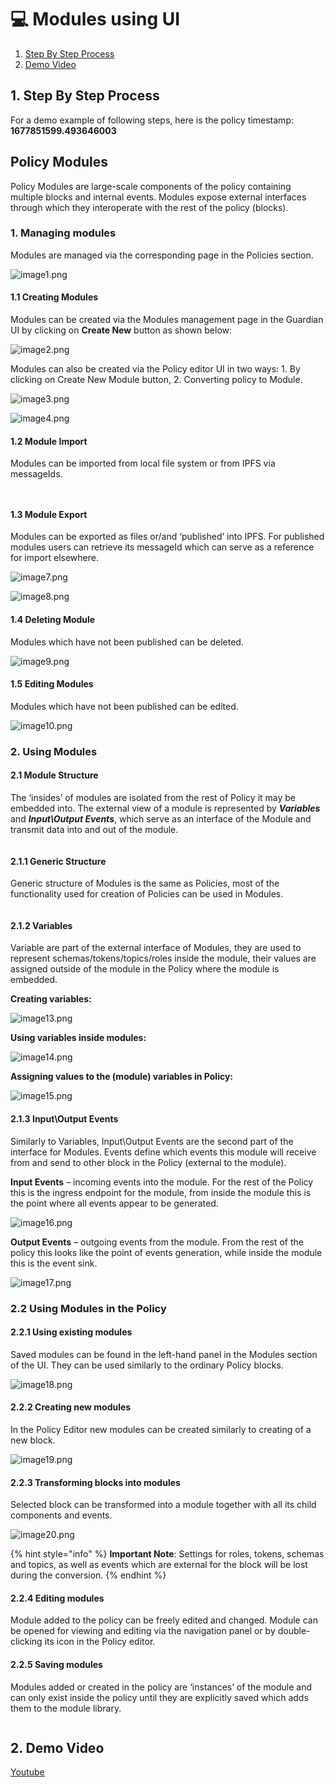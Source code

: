 # 💻 Modules using UI

1. [Step By Step Process](modules-using-ui.md#id-1.-step-by-step-process)
2. [Demo Video](modules-using-ui.md#id-2.-demo-video)

## 1. Step By Step Process

For a demo example of following steps, here is the policy timestamp: **1677851599.493646003**

## **Policy Modules**

Policy Modules are large-scale components of the policy containing multiple blocks and internal events. Modules expose external interfaces through which they interoperate with the rest of the policy (blocks).

### 1. **Managing modules**

Modules are managed via the corresponding page in the Policies section.

![image1.png](<../../../../.gitbook/assets/0 (1) (2).png>)

#### **1.1 Creating Modules**

Modules can be created via the Modules management page in the Guardian UI by clicking on **Create New** button as shown below:

![image2.png](<../../../../.gitbook/assets/1 (3).png>)

Modules can also be created via the Policy editor UI in two ways: 1. By clicking on Create New Module button, 2. Converting policy to Module.

![image3.png](<../../../../.gitbook/assets/2 (7).png>)

![image4.png](<../../../../.gitbook/assets/3 (4).png>)

#### 1.2 Module Import

Modules can be imported from local file system or from IPFS via messageIds.

<figure><img src="../../../../.gitbook/assets/4 (3) (1).png" alt=""><figcaption></figcaption></figure>

<figure><img src="../../../../.gitbook/assets/5 (6).png" alt=""><figcaption></figcaption></figure>

#### 1.3 Module Export

Modules can be exported as files or/and ‘published’ into IPFS. For published modules users can retrieve its messageId which can serve as a reference for import elsewhere.

![image7.png](<../../../../.gitbook/assets/6 (2) (1).png>)

![image8.png](<../../../../.gitbook/assets/7 (1) (3).png>)

#### 1.4 Deleting Module

Modules which have not been published can be deleted.

![image9.png](<../../../../.gitbook/assets/8 (1) (3).png>)

#### 1.5 Editing Modules

Modules which have not been published can be edited.

![image10.png](<../../../../.gitbook/assets/9 (3) (1).png>)

### 2. Using Modules

#### 2.1 Module Structure

The ‘insides’ of modules are isolated from the rest of Policy it may be embedded into. The external view of a module is represented by _**Variables**_ and _**Input\Output Events**_, which serve as an interface of the Module and transmit data into and out of the module.

<figure><img src="../../../../.gitbook/assets/10 (3) (1).png" alt=""><figcaption></figcaption></figure>

#### 2.1.1 Generic Structure

Generic structure of Modules is the same as Policies, most of the functionality used for creation of Policies can be used in Modules.

<figure><img src="../../../../.gitbook/assets/11 (2).png" alt=""><figcaption></figcaption></figure>

#### 2.1.2 Variables

Variable are part of the external interface of Modules, they are used to represent schemas/tokens/topics/roles inside the module, their values are assigned outside of the module in the Policy where the module is embedded.

**Creating variables:**

![image13.png](<../../../../.gitbook/assets/12 (1) (2) (1).png>)

**Using variables inside modules:**

![image14.png](<../../../../.gitbook/assets/13 (1) (3).png>)

**Assigning values to the (module) variables in Policy:**

![image15.png](<../../../../.gitbook/assets/14 (4) (1).png>)

#### 2.1.3 Input\Output Events

Similarly to Variables, Input\Output Events are the second part of the interface for Modules. Events define which events this module will receive from and send to other block in the Policy (external to the module).

**Input Events** – incoming events into the module. For the rest of the Policy this is the ingress endpoint for the module, from inside the module this is the point where all events appear to be generated.

![image16.png](<../../../../.gitbook/assets/15 (3).png>)

**Output Events** – outgoing events from the module. From the rest of the policy this looks like the point of events generation, while inside the module this is the event sink.

![image17.png](<../../../../.gitbook/assets/16 (3).png>)

### 2.2 Using Modules in the Policy

#### 2.2.1 Using existing modules

Saved modules can be found in the left-hand panel in the Modules section of the UI. They can be used similarly to the ordinary Policy blocks.

![image18.png](<../../../../.gitbook/assets/17 (3).png>)

#### 2.2.2 Creating new modules

In the Policy Editor new modules can be created similarly to creating of a new block.

![image19.png](<../../../../.gitbook/assets/18 (3).png>)

#### 2.2.3 Transforming blocks into modules

Selected block can be transformed into a module together with all its child components and events.

![image20.png](<../../../../.gitbook/assets/19 (4).png>)

{% hint style="info" %}
**Important Note**: Settings for roles, tokens, schemas and topics, as well as events which are external for the block will be lost during the conversion.
{% endhint %}

#### 2.2.4 Editing modules

Module added to the policy can be freely edited and changed. Module can be opened for viewing and editing via the navigation panel or by double-clicking its icon in the Policy editor.

#### 2.2.5 Saving modules

Modules added or created in the policy are ‘instances’ of the module and can only exist inside the policy until they are explicitly saved which adds them to the module library.

<figure><img src="../../../../.gitbook/assets/20 (2).png" alt=""><figcaption></figcaption></figure>

## 2. Demo Video

[Youtube](https://www.youtube.com/watch?v=YS0XgdnHWzc\&list=PLnld0e1pwLhqb69cELqQrW87JFVIDfocL\&index=23\&t=387s)

